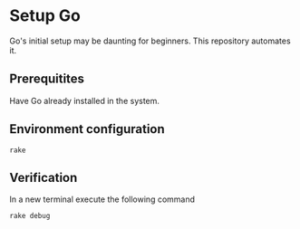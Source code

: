 # Setup Go

Go's initial setup may be daunting for beginners. This repository automates it.

## Prerequitites

Have Go already installed in the system.

## Environment configuration

	rake

## Verification

In a new terminal execute the following command

	rake debug

